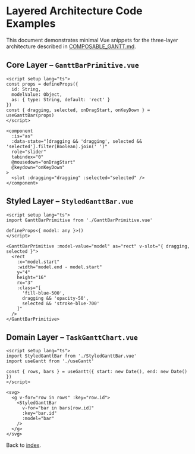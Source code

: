 # Layered Architecture Code Examples

This document demonstrates minimal Vue snippets for the three-layer architecture described in [COMPOSABLE_GANTT.md](../composable-gantt/COMPOSABLE_GANTT.md).

## Core Layer – `GanttBarPrimitive.vue`

```vue
<script setup lang="ts">
const props = defineProps({
  id: String,
  modelValue: Object,
  as: { type: String, default: 'rect' }
})
const { dragging, selected, onDragStart, onKeyDown } = useGanttBar(props)
</script>

<component
  :is="as"
  :data-state="[dragging && 'dragging', selected && 'selected'].filter(Boolean).join(' ')"
  role="slider"
  tabindex="0"
  @mousedown="onDragStart"
  @keydown="onKeyDown"
>
  <slot :dragging="dragging" :selected="selected" />
</component>
```

## Styled Layer – `StyledGanttBar.vue`

```vue
<script setup lang="ts">
import GanttBarPrimitive from './GanttBarPrimitive.vue'

defineProps<{ model: any }>()
</script>

<GanttBarPrimitive :model-value="model" as="rect" v-slot="{ dragging, selected }">
  <rect
    :x="model.start"
    :width="model.end - model.start"
    y="4"
    height="16"
    rx="3"
    :class="[
      'fill-blue-500',
      dragging && 'opacity-50',
      selected && 'stroke-blue-700'
    ]"
  />
</GanttBarPrimitive>
```

## Domain Layer – `TaskGanttChart.vue`

```vue
<script setup lang="ts">
import StyledGanttBar from './StyledGanttBar.vue'
import useGantt from './useGantt'

const { rows, bars } = useGantt({ start: new Date(), end: new Date() })
</script>

<svg>
  <g v-for="row in rows" :key="row.id">
    <StyledGanttBar
      v-for="bar in bars[row.id]"
      :key="bar.id"
      :model="bar"
    />
  </g>
</svg>
```

Back to [index](index.md).


